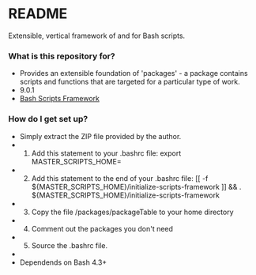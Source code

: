 # README #

Extensible, vertical framework of and for Bash scripts.

### What is this repository for? ###

* Provides an extensible foundation of 'packages' - a package contains scripts and functions that are targeted for a particular type of work.
* 9.0.1
* [Bash Scripts Framework](https://bitbucket.org/stonefifteen/scripts)

### How do I get set up? ###

* Simply extract the ZIP file provided by the author.
* 1) Add this statement to your .bashrc file: export MASTER_SCRIPTS_HOME=<scripts-root-dir>
* 2) Add this statement to the end of your .bashrc file: [[ -f ${MASTER_SCRIPTS_HOME}/initialize-scripts-framework ]] && . ${MASTER_SCRIPTS_HOME}/initialize-scripts-framework
* 3) Copy the file <scripts-root-dir>/packages/packageTable to your home directory
* 4) Comment out the packages you don't need
* 5) Source the .bashrc file.
*
* Dependends on Bash 4.3+


